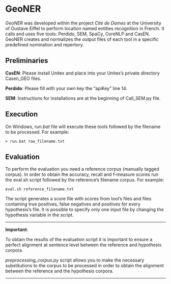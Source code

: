 # GeoNER

*GeoNER* was developed within the project *Cité de Dames* at the University of Gustave Eiffel to perform location named entities recognition in French. It calls and uses five tools: Perdido, SEM, SpaCy, CoreNLP and CasEN. GeoNER creates and normalizes the output files of each tool in a specific predefined nomination and repertory.


## Preliminaries

**CasEN**: Please install Unitex and place into your Unitex’s private directory Casen_GEO files.

**Perdido**:  Please fill with your own key the “apiKey” line 14.

**SEM**: Instructions for installations are at the beginning of Call_SEM.py file. 


## Execution 

On Windows, *run.bat* file will execute these tools followed by the filename to be processed.  For example: 
    
    > run.bat raw_filename.txt 


## Evaluation 

To perform the evaluation you need a reference corpus (manually tagged corpus). In order to obtain the accuracy, recall and f-measure scores run the eval.sh script followed by the reference’s filename corpus.
For example: 

    eval.sh reference_filename.txt

The script generates a score file with scores from tool’s files and files containing true positives, false negatives and positives for every hypothesis’s file. It is possible to specify only one input file by changing the hypothesis variable in the script.

---- 
**Important**:

To obtain the results of the evaluation script it is important to ensure a perfect alignment at sentence level between the reference and hypothesis corpora.
     
*preprocessing_corpus.py* script allows you to make the necessary substitutions to the corpus to be processed in order to obtain the alignment between the reference and the hypothesis corpora.

---- 










